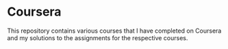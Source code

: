 # Coursera
This repository contains various courses that I have completed on Coursera and my solutions to the assignments for the respective courses.
